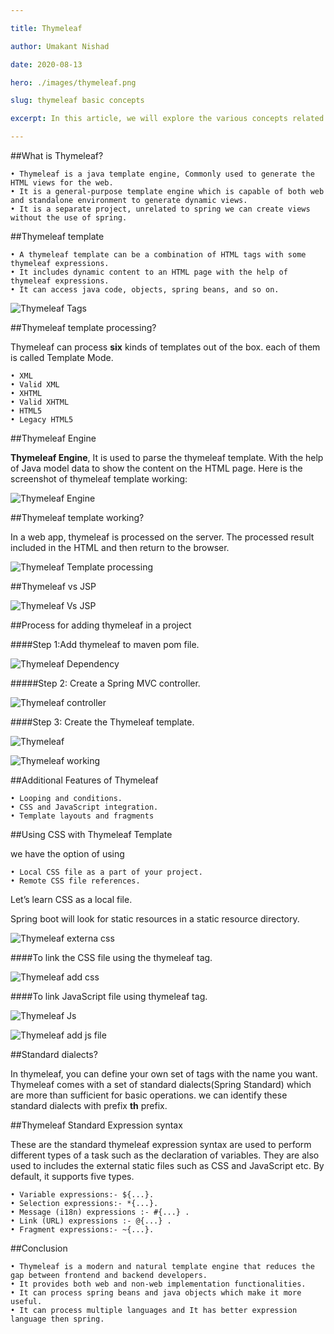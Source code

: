 ```yaml
---

title: Thymeleaf

author: Umakant Nishad

date: 2020-08-13

hero: ./images/thymeleaf.png

slug: thymeleaf basic concepts

excerpt: In this article, we will explore the various concepts related to Thymeleaf.

---
```

##What is Thymeleaf?

    • Thymeleaf is a java template engine, Commonly used to generate the HTML views for the web.
    • It is a general-purpose template engine which is capable of both web and standalone environment to generate dynamic views.
    • It is a separate project, unrelated to spring we can create views without the use of spring.
      
##Thymeleaf template

    • A thymeleaf template can be a combination of HTML tags with some thymeleaf expressions. 
    • It includes dynamic content to an HTML page with the help of thymeleaf expressions.
    • It can access java code, objects, spring beans, and so on.

![Thymeleaf Tags](./images/thymeleafTag.png)


##Thymeleaf template processing?

Thymeleaf can process **six** kinds of templates out of the box.
each of them is called Template Mode.

    • XML
    • Valid XML
    • XHTML
    • Valid XHTML
    • HTML5
    • Legacy HTML5



##Thymeleaf Engine

**Thymeleaf Engine**, It is used to parse the thymeleaf template. With the help of Java model data to show the content on the HTML page.
Here is the screenshot of thymeleaf template working:

![Thymeleaf Engine](./images/thymeleafEngine.png)


##Thymeleaf template working?

In a web app, thymeleaf is processed on the server. The processed result included in the HTML and then  return to the browser.

![Thymeleaf Template processing](./images/templateProcess.png)


##Thymeleaf vs JSP

![Thymeleaf Vs JSP](./images/jspvsthymeleaf.png)


##Process for adding thymeleaf in a project

####Step 1:Add thymeleaf to maven pom file.


![Thymeleaf Dependency](./images/dependency.png)



#####Step 2: Create a Spring MVC controller.

![Thymeleaf controller](./images/springController.png)

####Step 3: Create the Thymeleaf template.

![Thymeleaf](./images/controller.png)

![Thymeleaf working](./images/thymeleafWorking.png)


##Additional Features of Thymeleaf

    • Looping and conditions.
    • CSS and JavaScript integration.
    • Template layouts and fragments
      

##Using CSS with Thymeleaf Template

we have the option of using

    • Local CSS file as a part of your project.
    • Remote CSS file references.

Let’s learn CSS as a local file.

Spring boot will look for static resources in a static resource directory.

![Thymeleaf externa css](./images/externalCss.png)



####To link the CSS file using the thymeleaf tag.

![Thymeleaf add css](./images/addCss.png)

####To link JavaScript file using thymeleaf tag.

![Thymeleaf Js](./images/addJs.png)

![Thymeleaf add js file](./images/jsAdd.png)


##Standard dialects?

In thymeleaf, you can define your own set of tags with the name you want. Thymeleaf comes with a set of standard dialects(Spring Standard) which are more than sufficient for basic operations.
we can identify these standard dialects with prefix **th** prefix.

##Thymeleaf Standard Expression syntax

These are the standard thymeleaf expression syntax are used to perform different types of a task such as the declaration of variables. They are also used to includes the external static files such as CSS and JavaScript etc. By default, it supports five types.

    • Variable expressions:- ${...}.
    • Selection expressions:- *{...}.
    • Message (i18n) expressions :- #{...} .
    • Link (URL) expressions :- @{...} .
    • Fragment expressions:- ~{...}.
      


##Conclusion
  
    • Thymeleaf is a modern and natural template engine that reduces the gap between frontend and backend developers.
    • It provides both web and non-web implementation functionalities.
    • It can process spring beans and java objects which make it more useful.
    • It can process multiple languages and It has better expression language then spring.